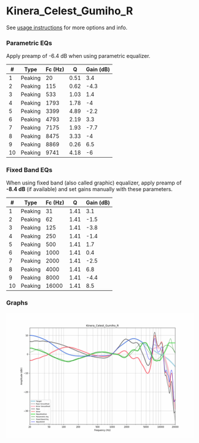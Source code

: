 # Kinera_Celest_Gumiho_R
See [usage instructions](https://github.com/jaakkopasanen/AutoEq#usage) for more options and info.

### Parametric EQs
Apply preamp of -6.4 dB when using parametric equalizer.

|   # | Type    |   Fc (Hz) |    Q |   Gain (dB) |
|-----|---------|-----------|------|-------------|
|   1 | Peaking |        20 | 0.51 |         3.4 |
|   2 | Peaking |       115 | 0.62 |        -4.3 |
|   3 | Peaking |       533 | 1.03 |         1.4 |
|   4 | Peaking |      1793 | 1.78 |        -4   |
|   5 | Peaking |      3399 | 4.89 |        -2.2 |
|   6 | Peaking |      4793 | 2.19 |         3.3 |
|   7 | Peaking |      7175 | 1.93 |        -7.7 |
|   8 | Peaking |      8475 | 3.33 |        -4   |
|   9 | Peaking |      8869 | 0.26 |         6.5 |
|  10 | Peaking |      9741 | 4.18 |        -6   |

### Fixed Band EQs
When using fixed band (also called graphic) equalizer, apply preamp of **-8.4 dB** (if available) and set gains manually with these parameters.

|   # | Type    |   Fc (Hz) |    Q |   Gain (dB) |
|-----|---------|-----------|------|-------------|
|   1 | Peaking |        31 | 1.41 |         3.1 |
|   2 | Peaking |        62 | 1.41 |        -1.5 |
|   3 | Peaking |       125 | 1.41 |        -3.8 |
|   4 | Peaking |       250 | 1.41 |        -1.4 |
|   5 | Peaking |       500 | 1.41 |         1.7 |
|   6 | Peaking |      1000 | 1.41 |         0.4 |
|   7 | Peaking |      2000 | 1.41 |        -2.5 |
|   8 | Peaking |      4000 | 1.41 |         6.8 |
|   9 | Peaking |      8000 | 1.41 |        -4.4 |
|  10 | Peaking |     16000 | 1.41 |         8.5 |

### Graphs
![](./Kinera_Celest_Gumiho_R.png)
